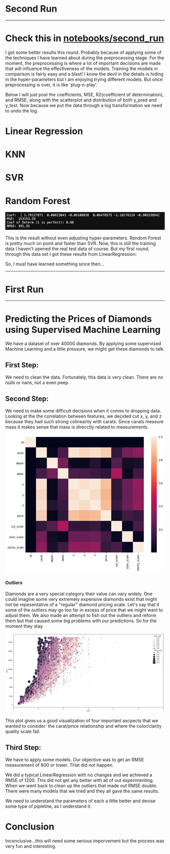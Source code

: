 # Second Run
-------------
# Check this in [notebooks/second_run](https://github.com/WyattGwyon/diamond-price-predictions/blob/master/notebooks/second_run/1_Exploration_Cleaning_2nd.ipynb)
I got some better results this round. Probably because of applying some of the techniques I have learned about during the preprocessing stage. For the moment, the preprocessing is where a lot of important decisions are made that will influence the effectiveness of the models. Training the models in comparison is fairly easy and a blast! I know the devil in the details is hiding in the hyper-parameters but I am enjoying trying different models. But once preprocessing is over, it is like 'plug-n-play'.

Below I will just post the coefficients, MSE, R2(coefficient of determination), and RMSE, along with the scatterplot and distribution of both y_pred and y_test. Now because we put the data through a log transformation we need to undo the log.

# Linear Regression







# KNN







# SVR





# Random Forest
![](img/RandomForest_metrics_without_outliers.png)




This is the result without even adjusting hyper-parameters. Random Forest is pretty much on point and faster than SVR. Now, this is still the training data I haven't opened the real test data of course. But my first round, through this data set I got these results from LinearRegression:



So, I must have learned something since then...




___________
# First Run
___________
# Predicting the Prices of Diamonds using Supervised Machine Learning
We have a dataset of over 40000 diamonds. 
By applying some supervised Machine Learning and a little pressure, we might get these diamonds to talk. 

## First Step:

We need to clean the data. Fortunately, this data is very clean. There are no nulls or nans, not a even peep. 

## Second Step: 

We need to make some difficult decisions when it comes to dropping data. Looking at the the correlation between features, we decided cut x, y, and z because they had such strong colinearity with carats. Since carats measure mass it makes sense that mass is direcctly related to measurements.

![](img/heatmap.png)

#### Outliers
Diamonds are a very special category their value can vary widely. One could imagine some very extremely expensive diamonds exist that might not be repesentative of a "regular" diamond pricing scale. Let's say that it some of the outliers may go too far in excess of price that we might want to adjust them.
We also made an attempt to fish out the outliers and reform them but that caused some big problems with our predictions. So for the moment they stay.

![](img/scatter_price_carat.png)

This plot gives us a good visualization of four important ascpects that we wanted to consider: the carat/price relationship and where the color/clarity quality scale fall. 

## Third Step:
We have to apply some models. 
Our objective was to get an RMSE measurement of 800 or lower. THat did not happen.

We did a typical LinearRegression with no changes and we achieved a RMSE of 1200. This did not get any better with all of out experimenting. When we went back to clean up the outliers that made out RMSE double. There were many models that we tried and they all gave the same results.

We need to understand the parameters of each a little better and devise some type of pipleline, as I understand it. 

# Conclusion
Inconclusive...this will need some serious imporvement but the process was very fun and interesting. 